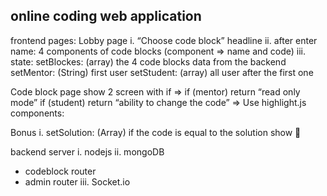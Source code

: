 ## online coding web application

frontend
pages:
Lobby page
i. “Choose code block” headline
ii. after enter name: 4 components of code blocks (component => name and code)
iii. state: setBlockes: (array) the 4 code blocks data from the backend
setMentor: (String) first user
setStudent: (array) all user after the first one

Code block page
show 2 screen with if =>
if (mentor) return “read only mode”
if (student) return “ability to change the code” => Use highlight.js
components:

Bonus
i. setSolution: (Array) if the code is equal to the solution show 🤩

backend
server
i. nodejs
ii. mongoDB

- codeblock router
- admin router
  iii. Socket.io
